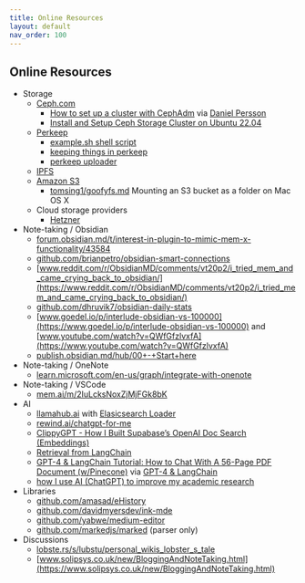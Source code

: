 ```yaml
---
title: Online Resources
layout: default
nav_order: 100
---
```

## Online Resources

- Storage
    - [Ceph.com](https://ceph.com/en/)
        - [How to set up a cluster with CephAdm](https://www.youtube.com/watch?v=ENsfa8WB6EI) via [Daniel Persson](https://www.youtube.com/@DanielPersson)
        - [Install and Setup Ceph Storage Cluster on Ubuntu 22.04](https://kifarunix.com/install-and-setup-ceph-storage-cluster-on-ubuntu-2/?utm_content=cmp-true)
    - [Perkeep](https://perkeep.org/)
        - [example.sh shell script](https://github.com/ginabythebay/perkeep/blob/master/clients/curl/example.sh)
        - [keeping things in perkeep](https://dee.underscore.world/blog/keeping-things-in-perkeep/)
        - [perkeep uploader](https://github.com/DeeUnderscore/ap-perkeep-uploader)
    - [IPFS](https://ipfs.tech/)
    - [Amazon S3]()
        - [tomsing1/goofyfs.md](https://gist.github.com/tomsing1/8ea0169f7a47224accc3ae18ca14e951) Mounting an S3 bucket as a folder on Mac OS X
    - Cloud storage providers
        - [Hetzner](http://hetzner.com)
- Note-taking / Obsidian
    - [forum.obsidian.md/t/interest-in-plugin-to-mimic-mem-x-functionality/43584](https://forum.obsidian.md/t/interest-in-plugin-to-mimic-mem-x-functionality/43584)
    - [github.com/brianpetro/obsidian-smart-connections](https://github.com/brianpetro/obsidian-smart-connections)
    - [www.reddit.com/r/ObsidianMD/comments/vt20p2/i_tried_mem_and_came_crying_back_to_obsidian/](https://www.reddit.com/r/ObsidianMD/comments/vt20p2/i_tried_mem_and_came_crying_back_to_obsidian/)
    - [github.com/dhruvik7/obsidian-daily-stats](https://github.com/dhruvik7/obsidian-daily-stats)
    - [www.goedel.io/p/interlude-obsidian-vs-100000](https://www.goedel.io/p/interlude-obsidian-vs-100000) and [www.youtube.com/watch?v=QWfGfzlvxfA](https://www.youtube.com/watch?v=QWfGfzlvxfA)
    - [publish.obsidian.md/hub/00+-+Start+here](https://publish.obsidian.md/hub/00+-+Start+here)
- Note-taking / OneNote
    - [learn.microsoft.com/en-us/graph/integrate-with-onenote](https://learn.microsoft.com/en-us/graph/integrate-with-onenote)
- Note-taking / VSCode
    - [mem.ai/m/2IuLcksNoxZjMjFGk8bK](https://mem.ai/m/2IuLcksNoxZjMjFGk8bK)
- AI
    - [llamahub.ai](https://llamahub.ai/) with [Elasicsearch Loader](https://llamahub.ai/l/elasticsearch)
    - [rewind.ai/chatgpt-for-me](https://www.rewind.ai/chatgpt-for-me)
    - [ClippyGPT - How I Built Supabase’s OpenAI Doc Search (Embeddings)](https://www.youtube.com/watch?v=Yhtjd7yGGGA)
    - [Retrieval from LangChain](https://blog.langchain.dev/retrieval/)
    - [GPT-4 & LangChain Tutorial: How to Chat With A 56-Page PDF Document (w/Pinecone)](https://www.youtube.com/watch?v=ih9PBGVVOO4) via [GPT-4 & LangChain](https://github.com/mayooear/gpt4-pdf-chatbot-langchain)
    - [how I use AI (ChatGPT) to improve my academic research](https://twitter.com/Artifexx/status/1639451801434083328)
- Libraries
    - [github.com/amasad/eHistory](https://github.com/amasad/eHistory)
    - [github.com/davidmyersdev/ink-mde](https://github.com/davidmyersdev/ink-mde)
    - [github.com/yabwe/medium-editor](https://github.com/yabwe/medium-editor)
    - [github.com/markedjs/marked](https://github.com/markedjs/marked) (parser only)
- Discussions
    - [lobste.rs/s/lubstu/personal_wikis_lobster_s_tale](https://lobste.rs/s/lubstu/personal_wikis_lobster_s_tale)
    - [www.solipsys.co.uk/new/BloggingAndNoteTaking.html](https://www.solipsys.co.uk/new/BloggingAndNoteTaking.html)

